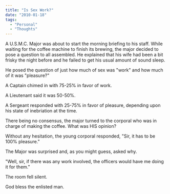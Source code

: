 ```yaml
---
title: "Is Sex Work?"
date: "2010-01-18"
tags:
  - "Personal"
  - "Thoughts"
---
```


A U.S.M.C. Major was about to start the morning briefing to his staff. While waiting for the coffee machine to finish its brewing, the major decided to pose a question to all assembled. He explained that his wife had been a bit frisky the night before and he failed to get his usual amount of sound sleep.

He posed the question of just how much of sex was "work" and how much of it was "pleasure?"

A Captain chimed in with 75-25% in favor of work.

A Lieutenant said it was 50-50%.

A Sergeant responded with 25-75% in favor of pleasure, depending upon his state of inebriation at the time.

There being no consensus, the major turned to the corporal who was in charge of making the coffee. What was HIS opinion?

Without any hesitation, the young corporal responded, "Sir, it has to be 100% pleasure."

The Major was surprised and, as you might guess, asked why.

"Well, sir, if there was any work involved, the officers would have me doing it for them."

The room fell silent.

God bless the enlisted man.
